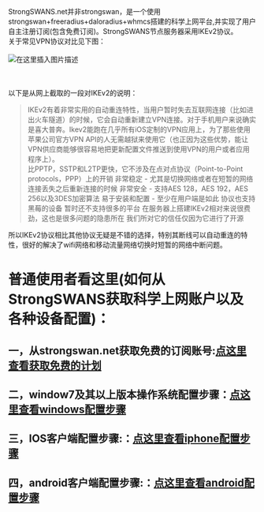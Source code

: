 StrongSWANS.net并非strongswan，是一个使用strongswan+freeradius+daloradius+whmcs搭建的科学上网平台,并实现了用户自主注册订阅(包含免费订阅)。StrongSWANS节点服务器采用IKEv2协议。<br />
关于常见VPN协议对比见下图：<br /><br />
![在这里插入图片描述](https://img-blog.csdnimg.cn/efdcd717da0848eab5b2401bd71ea89e.png?x-oss-process=image/watermark,type_ZHJvaWRzYW5zZmFsbGJhY2s,shadow_50,text_Q1NETiBA5YiY5by66KW_5ZOl5ZOl,size_20,color_FFFFFF,t_70,g_se,x_16#pic_center)

<br /><br />以下是从网上截取的一段对IKEv2的说明：

> IKEv2有着非常实用的自动重连特性，当用户暂时失去互联网连接（比如进出火车隧道）的时候，它会自动重新建立VPN连接。对于手机用户来说确实是喜大普奔。Ikev2能跑在几乎所有iOS定制的VPN应用上，为了那些使用苹果公司官方VPN
> API的人无需越狱来使用它（也正因为这些优势，能让VPN供应商能够很容易地把更新配置文件推送到使用VPN的用户或者应用程序上）。   
> 比PPTP，SSTP和L2TP更快，它不涉及在点对点协议（Point-to-Point protocols，PPP）上的开销 非常稳定 -
> 尤其是切换网络或者在短暂的网络连接丢失之后重新连接的时候 非常安全 - 支持AES 128，AES 192，AES
> 256以及3DES加密算法 易于安装和配置 - 至少在用户端是如此 协议也支持黑莓的设备 暂时还不支持很多的平台
> 在服务器上搭建IKEv2相对来说很费劲，这也是很多问题的隐患所在 我们所对它的信任仅因为它进行了开源

所以IKEv2协议相比其他协议无疑是不错的选择，特别其断线可以自动重连的特性，很好的解决了wifi网络和移动流量网络切换时短暂的网络中断问题。

# 普通使用者看这里(如何从StrongSWANS获取科学上网账户以及各种设备配置)：

## 一，从strongswan.net获取免费的订阅账号:[**点这里查看获取免费的计划**](./archive/get-vpn-account.md)

## 二，window7及其以上版本操作系统配置步骤：[**点这里查看windows配置步骤**](./archive/windows-setup.md)

## 三，IOS客户端配置步骤:：[**点这里查看iphone配置步骤**](./archive/iphone-setup.md)

## 四，android客户端配置步骤:：[**点这里查看android配置步骤**](./archive/android-setup.md)

